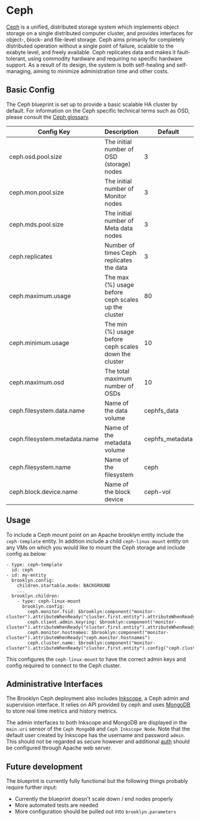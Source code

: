 # Ceph

[Ceph](http://ceph.com/) is a unified, distributed storage system which implements object storage on a single distributed computer cluster, and provides 
interfaces for object-, block- and file-level storage. Ceph aims primarily for completely distributed operation without a single point of failure, scalable to the exabyte level, 
and freely available. Ceph replicates data and makes it fault-tolerant, using commodity hardware and requiring no specific hardware support. As a result of its design, the system 
is both self-healing and self-managing, aiming to minimize administration time and other costs.

## Basic Config

The Ceph blueprint is set up to provide a basic scalable HA cluster by default. For information on the Ceph specific technical terms such as OSD, please consult the [Ceph glossary](http://docs.ceph.com/docs/jewel/glossary/).

| Config Key                    | Description                                           | Default         |
|-------------------------------|-------------------------------------------------------|-----------------|
| ceph.osd.pool.size            | The initial number of OSD (storage) nodes             | 3               |
| ceph.mon.pool.size            | The initial number of Monitor nodes                   | 3               |
| ceph.mds.pool.size            | The initial number of Meta data nodes                 | 3               |
| ceph.replicates               | Number of times Ceph replicates the data              | 3               |
| ceph.maximum.usage            | The max (%) usage before ceph scales up the cluster   | 80              |
| ceph.minimum.usage            | The min (%) usage before ceph scales down the cluster | 10              |
| ceph.maximum.osd              | The total maximum number of OSDs                      | 10              |
| ceph.filesystem.data.name     | Name of the data volume                               | cephfs_data     |
| ceph.filesystem.metadata.name | Name of the metadata volume                           | cephfs_metadata |
| ceph.filesystem.name          | Name of the filesystem                                | ceph            |
| ceph.block.device.name        | Name of the block device                              | ceph-vol        |

## Usage

To include a Ceph mount point on an Apache brooklyn entity include the `ceph-template` entity. In addition include a child `ceph-linux-mount` entity on any VMs on which
you would like to mount the Ceph storage and include config as below:

    - type: ceph-template
      id: ceph
    - id: my-entity
      brooklyn.config:
        children.startable.mode: BACKGROUND
        ...
      brooklyn.children:
        - type: ceph-linux-mount
          brooklyn.config:
            ceph.monitor.fsid: $brooklyn:component("monitor-cluster").attributeWhenReady("cluster.first.entity").attributeWhenReady("ceph.monitor.fsid")
	        ceph.client.admin.keyring: $brooklyn:component("monitor-cluster").attributeWhenReady("cluster.first.entity").attributeWhenReady("ceph.client.admin.keyring")
	        ceph.monitor.hostnames: $brooklyn:component("monitor-cluster").attributeWhenReady("ceph.monitor.hostnames")      
	        ceph.cluster.name: $brooklyn:component("monitor-cluster").attributeWhenReady("cluster.first.entity").config("ceph.cluster.name")
            
This configures the `ceph-linux-mount` to have the correct admin keys and config required to connect to the Ceph cluster.
            

## Administrative Interfaces

The Brooklyn Ceph deployment also includes [Inkscope](https://github.com/inkscope/inkscope), a Ceph admin and supervision interface. It relies on API provided by ceph and uses 
[MongoDB](https://www.mongodb.com/) to store real time metrics and history metrics.

The admin interfaces to both Inkscope and MongoDB are displayed in the `main.uri` sensor of the `Ceph MongoDB` and `Ceph Inkscope Node`. Note that the default user created by
Inkscope has the username and password `admin`. This should not be regarded as secure however and additional [auth](https://httpd.apache.org/docs/2.4/howto/auth.html) should be 
configured through Apache web server. 

## Future development

The blueprint is currently fully functional but the following things probably require further input:  

* Currently the blueprint doesn't scale down / end nodes properly
* More automated tests are needed
* More configuration should be pulled out into `brooklyn.parameters`
